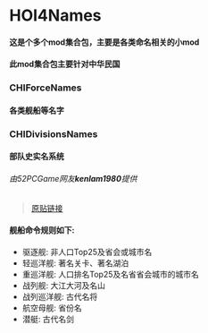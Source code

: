 # HOI4Names
#### 这是个多个mod集合包，主要是各类命名相关的小mod

#### 此mod集合包主要针对中华民国
### CHIForceNames
#### 各类舰船等名字

### CHIDivisionsNames
#### 部队史实名系统
###### 由52PCGame网友**kenlam1980**提供
> [原贴链接](https://bbs.52pcgame.net/forum.php?mod=viewthread&tid=344826&page=1&extra=#pid5939944)

#### 舰船命令规则如下:
* 驱逐舰: 		非人口Top25及省会或城市名
* 轻巡洋舰:		著名关卡、著名湖泊
* 重巡洋舰:		人口排名Top25及名省省会城市的城市名
* 战列舰:		大江大河及名山
* 战列巡洋舰:		古代名将
* 航空母舰:		省份名
* 潜艇:			古代名剑



